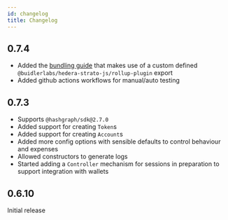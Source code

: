 ```yaml
---
id: changelog
title: Changelog
---
```


## 0.7.4
* Added the [bundling guide](./guides//bundling.md) that makes use of a custom defined `@buidlerlabs/hedera-strato-js/rollup-plugin` export
* Added github actions workflows for manual/auto testing

## 0.7.3
* Supports `@hashgraph/sdk@2.7.0`
* Added support for creating `Token`s
* Added support for creating `Account`s
* Added more config options with sensible defaults to control behaviour and expenses
* Allowed constructors to generate logs
* Started adding a `Controller` mechanism for sessions in preparation to support integration with wallets

## 0.6.10
Initial release